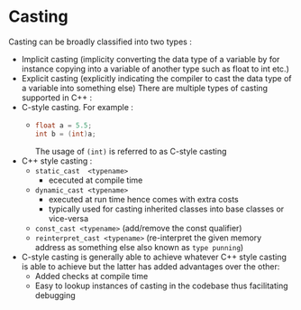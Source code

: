 # Casting

Casting can be broadly classified into two types :
  * Implicit casting (implicity converting the data type of a variable by for instance copying into a variable of another type such as float to int etc.)
  * Explicit casting (explicitly indicating the compiler to cast the data type of a variable into something else)
There are multiple types of casting supported in C++ :
  * C-style casting. For example  :
    * ```C++
      float a = 5.5;
      int b = (int)a;
      ```
      The usage of `(int)` is referred to as C-style casting
  * C++ style casting :
    * `static_cast  <typename>`
      * ececuted at compile time 
    * `dynamic_cast <typename>`
      * executed at run time hence comes with extra costs
      * typically used for casting inherited classes into base classes or vice-versa 
    * `const_cast <typename>` (add/remove the const qualifier)
    * `reinterpret_cast <typename>` (re-interpret the given memory address as something else also known as `type punning`)
  * C-style casting is generally able to achieve whatever C++ style casting is able to achieve but the latter has added advantages over the other:
    * Added checks at compile time 
    * Easy to lookup instances of casting in the codebase thus facilitating debugging       
